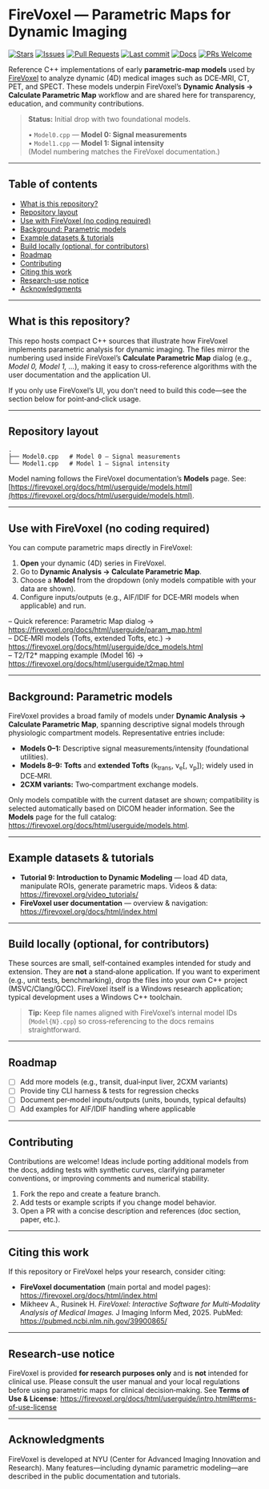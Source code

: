 # FireVoxel — Parametric Maps for Dynamic Imaging

[![Stars](https://img.shields.io/github/stars/artemmikheev/FireVoxel-Parametric-Maps-for-Dynamic-Imaging?style=flat)](https://github.com/artemmikheev/FireVoxel-Parametric-Maps-for-Dynamic-Imaging/stargazers)
[![Issues](https://img.shields.io/github/issues/artemmikheev/FireVoxel-Parametric-Maps-for-Dynamic-Imaging?style=flat)](https://github.com/artemmikheev/FireVoxel-Parametric-Maps-for-Dynamic-Imaging/issues)
[![Pull Requests](https://img.shields.io/github/issues-pr/artemmikheev/FireVoxel-Parametric-Maps-for-Dynamic-Imaging?style=flat)](https://github.com/artemmikheev/FireVoxel-Parametric-Maps-for-Dynamic-Imaging/pulls)
[![Last commit](https://img.shields.io/github/last-commit/artemmikheev/FireVoxel-Parametric-Maps-for-Dynamic-Imaging?style=flat)](https://github.com/artemmikheev/FireVoxel-Parametric-Maps-for-Dynamic-Imaging/commits/main)
[![Docs](https://img.shields.io/badge/docs-Parametric%20Map-0b7285)](https://firevoxel.org/docs/html/userguide/param_map.html)
[![PRs Welcome](https://img.shields.io/badge/PRs-welcome-brightgreen.svg)](#contributing)


Reference C++ implementations of early **parametric‑map models** used by [FireVoxel](https://firevoxel.org/) to analyze dynamic (4D) medical images such as DCE‑MRI, CT, PET, and SPECT. These models underpin FireVoxel’s **Dynamic Analysis → Calculate Parametric Map** workflow and are shared here for transparency, education, and community contributions.

> **Status:** Initial drop with two foundational models.
>
> • `Model0.cpp` — **Model 0: Signal measurements**  
> • `Model1.cpp` — **Model 1: Signal intensity**  
>   (Model numbering matches the FireVoxel documentation.)

---

## Table of contents

- [What is this repository?](#what-is-this-repository)
- [Repository layout](#repository-layout)
- [Use with FireVoxel (no coding required)](#use-with-firevoxel-no-coding-required)
- [Background: Parametric models](#background-parametric-models)
- [Example datasets & tutorials](#example-datasets--tutorials)
- [Build locally (optional, for contributors)](#build-locally-optional-for-contributors)
- [Roadmap](#roadmap)
- [Contributing](#contributing)
- [Citing this work](#citing-this-work)
- [Research-use notice](#research-use-notice)
- [Acknowledgments](#acknowledgments)

---

## What is this repository?

This repo hosts compact C++ sources that illustrate how FireVoxel implements parametric analysis for dynamic imaging. The files mirror the numbering used inside FireVoxel’s **Calculate Parametric Map** dialog (e.g., *Model 0, Model 1, …*), making it easy to cross‑reference algorithms with the user documentation and the application UI.

If you only use FireVoxel’s UI, you don’t need to build this code—see the section below for point‑and‑click usage.

---

## Repository layout

```
.
├── Model0.cpp   # Model 0 — Signal measurements
└── Model1.cpp   # Model 1 — Signal intensity
```

Model naming follows the FireVoxel documentation’s **Models** page. See: [https://firevoxel.org/docs/html/userguide/models.html](https://firevoxel.org/docs/html/userguide/models.html).

---

## Use with FireVoxel (no coding required)

You can compute parametric maps directly in FireVoxel:

1. **Open** your dynamic (4D) series in FireVoxel.  
2. Go to **Dynamic Analysis → Calculate Parametric Map**.  
3. Choose a **Model** from the dropdown (only models compatible with your data are shown).  
4. Configure inputs/outputs (e.g., AIF/IDIF for DCE‑MRI models when applicable) and run.

– Quick reference: Parametric Map dialog → https://firevoxel.org/docs/html/userguide/param_map.html  
– DCE‑MRI models (Tofts, extended Tofts, etc.) → https://firevoxel.org/docs/html/userguide/dce_models.html  
– T2/T2* mapping example (Model 16) → https://firevoxel.org/docs/html/userguide/t2map.html

---

## Background: Parametric models

FireVoxel provides a broad family of models under **Dynamic Analysis → Calculate Parametric Map**, spanning descriptive signal models through physiologic compartment models. Representative entries include:

- **Models 0–1:** Descriptive signal measurements/intensity (foundational utilities).  
- **Models 8–9:** **Tofts** and **extended Tofts** (k<sub>trans</sub>, v<sub>e</sub>[, v<sub>p</sub>]); widely used in DCE‑MRI.  
- **2CXM variants:** Two‑compartment exchange models.  

Only models compatible with the current dataset are shown; compatibility is selected automatically based on DICOM header information. See the **Models** page for the full catalog: https://firevoxel.org/docs/html/userguide/models.html.

---

## Example datasets & tutorials

- **Tutorial 9: Introduction to Dynamic Modeling** — load 4D data, manipulate ROIs, generate parametric maps. Videos & data: https://firevoxel.org/video_tutorials/  
- **FireVoxel user documentation** — overview & navigation: https://firevoxel.org/docs/html/index.html

---

## Build locally (optional, for contributors)

These sources are small, self‑contained examples intended for study and extension. They are **not** a stand‑alone application. If you want to experiment (e.g., unit tests, benchmarking), drop the files into your own C++ project (MSVC/Clang/GCC). FireVoxel itself is a Windows research application; typical development uses a Windows C++ toolchain.

> **Tip:** Keep file names aligned with FireVoxel’s internal model IDs (`Model{N}.cpp`) so cross‑referencing to the docs remains straightforward.

---

## Roadmap

- [ ] Add more models (e.g., transit, dual‑input liver, 2CXM variants)  
- [ ] Provide tiny CLI harness & tests for regression checks  
- [ ] Document per‑model inputs/outputs (units, bounds, typical defaults)  
- [ ] Add examples for AIF/IDIF handling where applicable

---

## Contributing

Contributions are welcome! Ideas include porting additional models from the docs, adding tests with synthetic curves, clarifying parameter conventions, or improving comments and numerical stability.

1. Fork the repo and create a feature branch.  
2. Add tests or example scripts if you change model behavior.  
3. Open a PR with a concise description and references (doc section, paper, etc.).

---

## Citing this work

If this repository or FireVoxel helps your research, consider citing:

- **FireVoxel documentation** (main portal and model pages): https://firevoxel.org/docs/html/index.html  
- Mikheev A., Rusinek H. *FireVoxel: Interactive Software for Multi‑Modality Analysis of Medical Images.* J Imaging Inform Med, 2025. PubMed: https://pubmed.ncbi.nlm.nih.gov/39900865/

---

## Research‑use notice

FireVoxel is provided **for research purposes only** and is **not** intended for clinical use. Please consult the user manual and your local regulations before using parametric maps for clinical decision‑making. See **Terms of Use & License**: https://firevoxel.org/docs/html/userguide/intro.html#terms-of-use-license

---

## Acknowledgments

FireVoxel is developed at NYU (Center for Advanced Imaging Innovation and Research). Many features—including dynamic parametric modeling—are described in the public documentation and tutorials.
